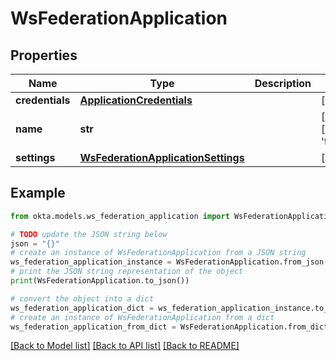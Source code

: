 # WsFederationApplication


## Properties

Name | Type | Description | Notes
------------ | ------------- | ------------- | -------------
**credentials** | [**ApplicationCredentials**](ApplicationCredentials.md) |  | [optional] 
**name** | **str** |  | [optional] [default to 'template_wsfed']
**settings** | [**WsFederationApplicationSettings**](WsFederationApplicationSettings.md) |  | [optional] 

## Example

```python
from okta.models.ws_federation_application import WsFederationApplication

# TODO update the JSON string below
json = "{}"
# create an instance of WsFederationApplication from a JSON string
ws_federation_application_instance = WsFederationApplication.from_json(json)
# print the JSON string representation of the object
print(WsFederationApplication.to_json())

# convert the object into a dict
ws_federation_application_dict = ws_federation_application_instance.to_dict()
# create an instance of WsFederationApplication from a dict
ws_federation_application_from_dict = WsFederationApplication.from_dict(ws_federation_application_dict)
```
[[Back to Model list]](../README.md#documentation-for-models) [[Back to API list]](../README.md#documentation-for-api-endpoints) [[Back to README]](../README.md)


